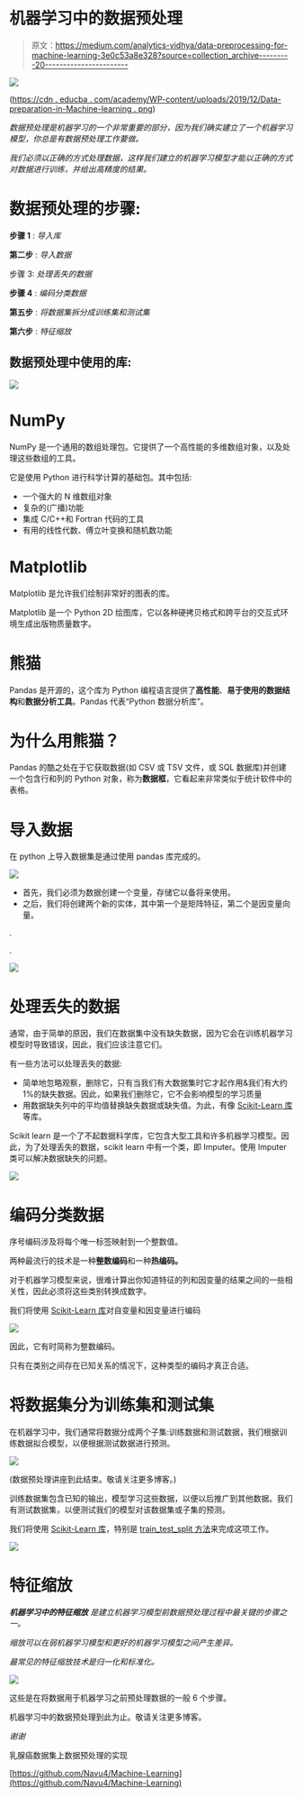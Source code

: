 # 机器学习中的数据预处理

> 原文：<https://medium.com/analytics-vidhya/data-preprocessing-for-machine-learning-3e0c53a8e328?source=collection_archive---------20----------------------->

![](img/a72cd986549f7dd3b29056d75aeb3d90.png)

([https://cdn . educba . com/academy/WP-content/uploads/2019/12/Data-preparation-in-Machine-learning . png](https://cdn.educba.com/academy/wp-content/uploads/2019/12/Data-Preprocessing-in-Machine-Learning.png))

*数据预处理是机器学习的一个非常重要的部分，因为我们确实建立了一个机器学习模型，你总是有数据预处理工作要做。*

*我们必须以正确的方式处理数据，这样我们建立的机器学习模型才能以正确的方式对数据进行训练，并给出高精度的结果。*

# 数据预处理的步骤:

**步骤 1** : *导入库*

**第二步** : *导入数据*

步骤 3: *处理丢失的数据*

**步骤 4** : *编码分类数据*

**第五步** : *将数据集拆分成训练集和测试集*

**第六步** : *特征缩放*

## 数据预处理中使用的库:

![](img/2d025f13c57739fa2b21b831d3a10c92.png)

# **NumPy**

NumPy 是一个通用的数组处理包。它提供了一个高性能的多维数组对象，以及处理这些数组的工具。

它是使用 Python 进行科学计算的基础包。其中包括:

*   一个强大的 N 维数组对象
*   复杂的(广播)功能
*   集成 C/C++和 Fortran 代码的工具
*   有用的线性代数、傅立叶变换和随机数功能

# **Matplotlib**

Matplotlib 是允许我们绘制非常好的图表的库。

Matplotlib 是一个 Python 2D 绘图库，它以各种硬拷贝格式和跨平台的交互式环境生成出版物质量数字。

# **熊猫**

Pandas 是开源的，这个库为 Python 编程语言提供了**高性能**、**易于使用的数据结构**和**数据分析工具**。Pandas 代表“Python 数据分析库”。

# 为什么用熊猫？

Pandas 的酷之处在于它获取数据(如 CSV 或 TSV 文件，或 SQL 数据库)并创建一个包含行和列的 Python 对象，称为**数据框**，它看起来非常类似于统计软件中的表格。

# 导入数据

在 python 上导入数据集是通过使用 pandas 库完成的。

![](img/f559ec0ec27c7ba9f93dc2825bdea541.png)

*   首先，我们必须为数据创建一个变量，存储它以备将来使用。
*   之后，我们将创建两个新的实体，其中第一个是矩阵特征，第二个是因变量向量。

.

.

![](img/e344fe6f67e58b12c50366acc35c85b6.png)

# 处理丢失的数据

通常，由于简单的原因，我们在数据集中没有缺失数据，因为它会在训练机器学习模型时导致错误，因此，我们应该注意它们。

有一些方法可以处理丢失的数据:

*   简单地忽略观察，删除它，只有当我们有大数据集时它才起作用&我们有大约 1%的缺失数据。因此，如果我们删除它，它不会影响模型的学习质量
*   用数据缺失列中的平均值替换缺失数据或缺失值。为此，有像 [Scikit-Learn 库](http://scikit-learn.org/stable/index.html)等库。

Scikit learn 是一个了不起数据科学库，它包含大型工具和许多机器学习模型。因此，为了处理丢失的数据，scikit learn 中有一个类，即 Imputer。使用 Imputer 类可以解决数据缺失的问题。

![](img/7996672a9c66a135d18bf21b63d548e7.png)

# 编码分类数据

序号编码涉及将每个唯一标签映射到一个整数值。

两种最流行的技术是一种**整数编码**和一种**热编码。**

对于机器学习模型来说，很难计算出你知道特征的列和因变量的结果之间的一些相关性，因此必须将这些类别转换成数字。

我们将使用 [Scikit-Learn 库](http://scikit-learn.org/stable/index.html)对自变量和因变量进行编码

![](img/815b2c7ceedfe417c8e0e153eb43f0f2.png)

因此，它有时简称为整数编码。

只有在类别之间存在已知关系的情况下，这种类型的编码才真正合适。

# 将数据集分为训练集和测试集

在机器学习中，我们通常将数据分成两个子集:训练数据和测试数据，我们根据训练数据拟合模型，以便根据测试数据进行预测。

![](img/51b294acba82e0efb39333a17bf426dd.png)

(数据预处理讲座到此结束。敬请关注更多博客。)

训练数据集包含已知的输出，模型学习这些数据，以便以后推广到其他数据。我们有测试数据集，以便测试我们的模型对该数据集或子集的预测。

我们将使用 [Scikit-Learn 库](http://scikit-learn.org/stable/index.html)，特别是 [train_test_split 方法](http://scikit-learn.org/stable/modules/generated/sklearn.model_selection.train_test_split.html)来完成这项工作。

![](img/35ae84e5aac2458058915ae44d3dafd4.png)

# 特征缩放

***机器学习中的特征缩放*** *是建立机器学习模型前数据预处理过程中最关键的步骤之一。*

*缩放可以在弱机器学习模型和更好的机器学习模型之间产生差异。*

*最常见的特征缩放技术是归一化和标准化。*

![](img/a9e69ff56ccb754b4ccf7265be4840ec.png)

这些是在将数据用于机器学习之前预处理数据的一般 6 个步骤。

机器学习中的数据预处理到此为止。敬请关注更多博客。

*谢谢*

乳腺癌数据集上数据预处理的实现

[https://github.com/Navu4/Machine-Learning](https://github.com/Navu4/Machine-Learning)